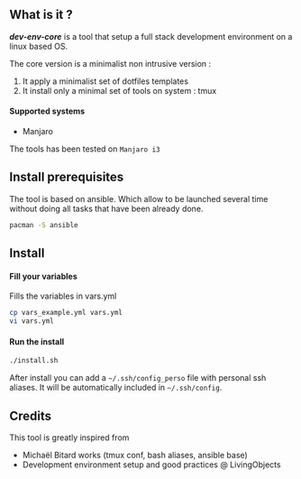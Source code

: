 ## What is it ?

**_dev-env-core_** is a tool that setup a full stack development environment on a linux based OS.

The core version is a minimalist non intrusive version :
1. It apply a minimalist set of dotfiles templates
1. It install only a minimal set of tools on system : tmux

#### Supported systems

- Manjaro

The tools has been tested on `Manjaro i3`

## Install prerequisites

The tool is based on ansible. Which allow to be launched several time without doing all tasks that have been already done.

```bash
pacman -S ansible
```

## Install

#### Fill your variables

Fills the variables in vars.yml

```bash
cp vars_example.yml vars.yml
vi vars.yml
```

#### Run the install

```bash
./install.sh
```

After install you can add a `~/.ssh/config_perso` file with personal ssh aliases. It will be automatically included in `~/.ssh/config`.

## Credits

This tool is greatly inspired from
- Michaël Bitard works (tmux conf, bash aliases, ansible base)
- Development environment setup and good practices @ LivingObjects
